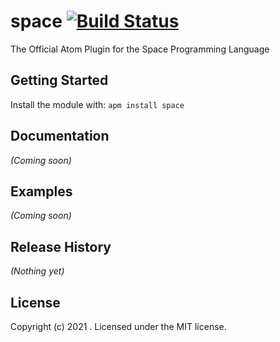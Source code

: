 # space [![Build Status](https://secure.travis-ci.org/space-lang/space.png?branch=master)](http://travis-ci.org/space-lang/space)

The Official Atom Plugin for the Space Programming Language

## Getting Started
Install the module with: `apm install space`

## Documentation
_(Coming soon)_

## Examples
_(Coming soon)_

## Release History
_(Nothing yet)_

## License
Copyright (c) 2021 . Licensed under the MIT license.
